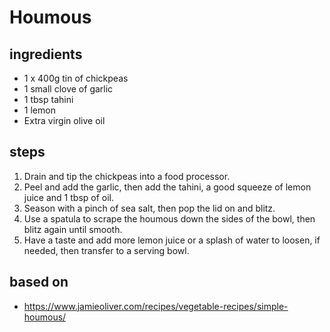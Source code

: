 # Houmous

## ingredients

- 1 x 400g tin of chickpeas
- 1 small clove of garlic
- 1 tbsp tahini
- 1 lemon
- Extra virgin olive oil

## steps

1. Drain and tip the chickpeas into a food processor.
2. Peel and add the garlic, then add the tahini, a good squeeze of lemon juice and 1 tbsp of oil.
3. Season with a pinch of sea salt, then pop the lid on and blitz.
4. Use a spatula to scrape the houmous down the sides of the bowl, then blitz again until smooth.
5. Have a taste and add more lemon juice or a splash of water to loosen, if needed, then transfer to a serving bowl.

## based on

- https://www.jamieoliver.com/recipes/vegetable-recipes/simple-houmous/

